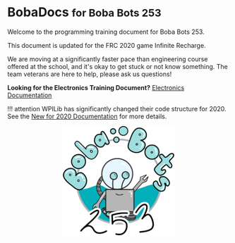 # BobaDocs <small>for Boba Bots 253</small> 

Welcome to the programming training document for Boba Bots 253. 

This document is updated for the FRC 2020 game Infinite Recharge.

We are moving at a significantly faster pace than engineering course offered at the school, and it's okay to get stuck or not know something. The team veterans are here to help, please ask us questions!

**Looking for the Electronics Training Document?** [Electronics Documentation](https://www.youtube.com/watch?v=dQw4w9WgXcQ)

!!! attention
	WPILib has significantly changed their code structure for 2020. See the [New for 2020 Documentation](https://docs.wpilib.org/en/latest/docs/software/wpilib-overview/new-for-2020.html#new-for-2020) for more details. 

<p>
    <img src="assets/logo.png" alt="Boba Bot" style="width:50%"/>
    <style>
        img {
            display: block;
            margin-left: auto;
            margin-right: auto;
        }
    </style>
</p>

